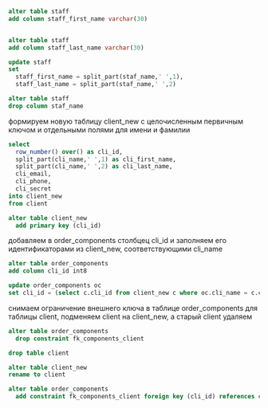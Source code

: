 ```sql
alter table staff 
add column staff_first_name varchar(30)


alter table staff  
add column staff_last_name varchar(30)

update staff 
set 
  staff_first_name = split_part(staf_name,' ',1),  
  staff_last_name = split_part(staf_name,' ',2)

alter table staff 
drop column staf_name
```

формируем новую таблицу client_new с целочисленным первичным ключом и отдельными полями для имени и фамилии
```sql
select 
  row_number() over() as cli_id, 
  split_part(cli_name,' ',1) as cli_first_name,
  split_part(cli_name,' ',2) as cli_last_name,
  cli_email, 
  cli_phone, 
  cli_secret 
into client_new
from client 

alter table client_new 
  add primary key (cli_id)
```

добавляем в order_components столбцец cli_id и заполняем его идентификаторами из client_new, соответствующими cli_name
```sql
alter table order_components 
add column cli_id int8

update order_components oc
set cli_id = (select c.cli_id from client_new c where oc.cli_name = c.cli_name limit 1)
```

снимаем ограничение внешнего ключа в таблице order_components для таблицы client,
подменяем client на client_new, а старый client удаляем
```sql
alter table order_components 
  drop constraint fk_components_client

drop table client  

alter table client_new
rename to client

alter table order_components 
  add constraint fk_components_client foreign key (cli_id) references client (cli_id)
```
